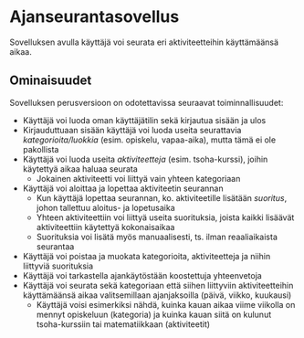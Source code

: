 # Ajanseurantasovellus
Sovelluksen avulla käyttäjä voi seurata eri aktiviteetteihin käyttämäänsä aikaa.
## Ominaisuudet
Sovelluksen perusversioon on odotettavissa seuraavat toiminnallisuudet:
* Käyttäjä voi luoda oman käyttäjätilin sekä kirjautua sisään ja ulos
* Kirjauduttuaan sisään käyttäjä voi luoda useita seurattavia *kategorioita/luokkia* (esim. opiskelu, vapaa-aika), mutta tämä ei ole pakollista
* Käyttäjä voi luoda useita *aktiviteetteja* (esim. tsoha-kurssi), joihin käytettyä aikaa haluaa seurata
  * Jokainen aktiviteetti voi liittyä vain yhteen kategoriaan
* Käyttäjä voi aloittaa ja lopettaa aktiviteetin seurannan
  * Kun käyttäjä lopettaa seurannan, ko. aktiviteetille lisätään *suoritus*, johon tallettuu aloitus- ja lopetusaika
  * Yhteen aktiviteettiin voi liittyä useita suorituksia, joista kaikki lisäävät aktiviteettiin käytettyä kokonaisaikaa
  * Suorituksia voi lisätä myös manuaalisesti, ts. ilman reaaliaikaista seurantaa
* Käyttäjä voi poistaa ja muokata kategorioita, aktiviteetteja ja niihin liittyviä suorituksia
* Käyttäjä voi tarkastella ajankäytöstään koostettuja yhteenvetoja
* Käyttäjä voi seurata sekä kategoriaan että siihen liittyviin aktiviteetteihin käyttämäänsä aikaa valitsemillaan ajanjaksoilla (päivä, viikko, kuukausi)
  * Käyttäjä voisi esimerkiksi nähdä, kuinka kauan aikaa viime viikolla on mennyt opiskeluun (kategoria) ja kuinka kauan siitä on kulunut tsoha-kurssiin tai matematiikkaan (aktiviteetit)
